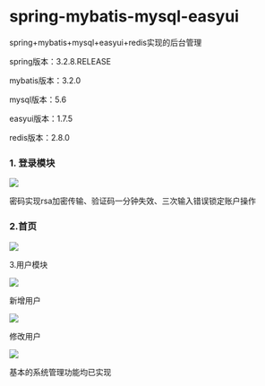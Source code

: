 # spring-mybatis-mysql-easyui
spring+mybatis+mysql+easyui+redis实现的后台管理



spring版本：3.2.8.RELEASE

mybatis版本：3.2.0

mysql版本：5.6

easyui版本：1.7.5

redis版本：2.8.0



### 1. 登录模块

![](D:\Workspaces\OWER\spring-mybatis-mysql-easyui\images\login.png)

密码实现rsa加密传输、验证码一分钟失效、三次输入错误锁定账户操作



### 2.首页

![](D:\Workspaces\OWER\spring-mybatis-mysql-easyui\images\index.png)



3.用户模块

![](D:\Workspaces\OWER\spring-mybatis-mysql-easyui\images\user-index.png)

新增用户

![](D:\Workspaces\OWER\spring-mybatis-mysql-easyui\images\user-add.png)

修改用户

![](D:\Workspaces\OWER\spring-mybatis-mysql-easyui\images\user-edit.png)



基本的系统管理功能均已实现